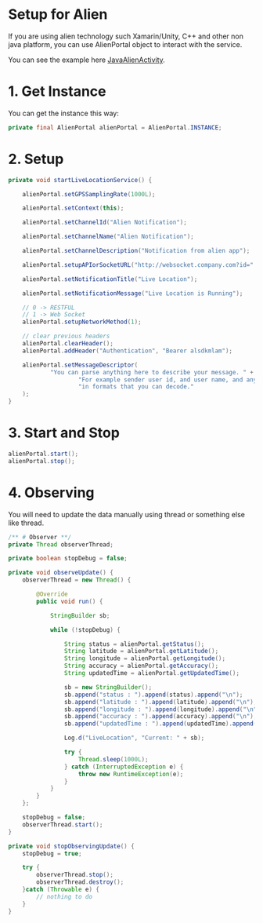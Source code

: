 # Setup for Alien
If you are using alien technology such Xamarin/Unity, C++ and other non java platform,
you can use AlienPortal object to interact with the service.

You can see the example here [JavaAlienActivity](..%2Fapp%2Fsrc%2Fmain%2Fjava%2Fcom%2Fsingularity_code%2Fgpstracker%2Factivity%2FJavaAlienActivity.java).

# 1. Get Instance
You can get the instance this way:
```java
private final AlienPortal alienPortal = AlienPortal.INSTANCE;
```

# 2. Setup
```java
private void startLiveLocationService() {

    alienPortal.setGPSSamplingRate(1000L);

    alienPortal.setContext(this);

    alienPortal.setChannelId("Alien Notification");

    alienPortal.setChannelName("Alien Notification");

    alienPortal.setChannelDescription("Notification from alien app");

    alienPortal.setupAPIorSocketURL("http://websocket.company.com?id=" + "userID-" + (Math.random() * 100));

    alienPortal.setNotificationTitle("Live Location");

    alienPortal.setNotificationMessage("Live Location is Running");

    // 0 -> RESTFUL
    // 1 -> Web Socket
    alienPortal.setupNetworkMethod(1);

    // clear previous headers
    alienPortal.clearHeader();
    alienPortal.addHeader("Authentication", "Bearer alsdkmlam");

    alienPortal.setMessageDescriptor(
            "You can parse anything here to describe your message. " +
                    "For example sender user id, and user name, and anything, " +
                    "in formats that you can decode."
    );
}
```

# 3. Start and Stop
```java
alienPortal.start();
alienPortal.stop();
```

# 4. Observing
You will need to update the data manually using thread or something else like thread.
```java
/** # Observer **/
private Thread observerThread;

private boolean stopDebug = false;

private void observeUpdate() {
    observerThread = new Thread() {

        @Override
        public void run() {

            StringBuilder sb;

            while (!stopDebug) {

                String status = alienPortal.getStatus();
                String latitude = alienPortal.getLatitude();
                String longitude = alienPortal.getLongitude();
                String accuracy = alienPortal.getAccuracy();
                String updatedTime = alienPortal.getUpdatedTime();

                sb = new StringBuilder();
                sb.append("status : ").append(status).append("\n");
                sb.append("latitude : ").append(latitude).append("\n");
                sb.append("longitude : ").append(longitude).append("\n");
                sb.append("accuracy : ").append(accuracy).append("\n");
                sb.append("updatedTime : ").append(updatedTime).append("\n");

                Log.d("LiveLocation", "Current: " + sb);

                try {
                    Thread.sleep(1000L);
                } catch (InterruptedException e) {
                    throw new RuntimeException(e);
                }
            }
        }
    };

    stopDebug = false;
    observerThread.start();
}

private void stopObservingUpdate() {
    stopDebug = true;

    try {
        observerThread.stop();
        observerThread.destroy();
    }catch (Throwable e) {
        // nothing to do
    }
}
```
